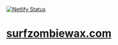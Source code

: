 [![Netlify Status](https://api.netlify.com/api/v1/badges/6a3a70ea-babf-449d-8484-7fda21191fad/deploy-status)](https://app.netlify.com/sites/surfzombies/deploys)

# [surfzombiewax.com](https://surfzombiewax.com/)
